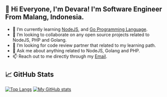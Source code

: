## 👋 Hi Everyone, I'm Devara! I'm Software Engineer From Malang, Indonesia.

- 🌱 I’m currently learning [NodeJS](https://nodejs.org), and [Go Programming Language](https://golang.org/).
- 👯 I’m looking to collaborate on any open source projects related to NodeJS, PHP and Golang.
- 🤔 I’m looking for code review partner that related to my learning path.
- 💬 Ask me about anything related to NodeJS, Golang and PHP.
- 📫 Reach out to me directly through my [Email](mailto:adityadevara91@gmail.com).

## &#x1f4c8; GitHub Stats
[![Top Langs](https://github-readme-stats.vercel.app/api/top-langs/?username=madevara24&layout=compact&theme=dark)](https://github.com/madevara24/) [![My GitHub stats](https://github-readme-stats.vercel.app/api?username=madevara24&count_private=true&show_icons=true&theme=dark)](https://github.com/madevara24/)
